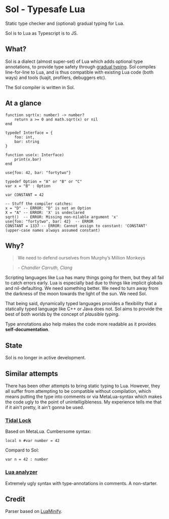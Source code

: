 Sol - Typesafe Lua
==================
Static type checker and (optional) gradual typing for Lua.

Sol is to Lua as Typescript is to JS.

## What?
Sol is a dialect (almost super-set) of Lua which adds optional type annotations, to provide type safety through [gradual typing](https://en.wikipedia.org/wiki/Gradual_typing).
Sol compiles line-for-line to Lua, and is thus compatible with existing Lua code (both ways) and tools (luajit, profilers, debuggers etc).

The Sol compiler is written in Sol.


## At a glance

	function sqrt(x: number) -> number?
		return a >= 0 and math.sqrt(x) or nil
	end

	typedef Interface = {
		foo: int,
		bar: string
	}

	function use(x: Interface)
		print(x.bar)
	end

	use{foo: 42, bar: "fortytwo"}

	typedef Option = "A" or "B" or "C"
	var x = "B" : Option

	var CONSTANT = 42

	-- Stuff the compiler catches:
	x = "D" -- ERROR: "D" is not an Option
	X = "A" -- ERROR: 'X' is undeclared
	sqrt()  -- ERROR: Missing non-nilable argument 'x'
	use{foo: "fortytwo", bar: 42}  -- ERROR
	CONSTANT = 1337 -- ERROR: Cannot assign to constant: 'CONSTANT' (upper-case names always assumed constant)


## Why?
> We need to defend ourselves from Murphy’s Million Monkeys

> *- Chandler Carruth, Clang*

Scripting languages like Lua has many things going for them, but they all fail to catch errors early. Lua is especially bad due to things like implicit globals and nil-defaulting. We need something better. We need to turn away from the darkness of the moon towards the light of the sun. We need Sol.

That being said, dynamically typed languages provides a flexibility that a statically typed language like C++ or Java does not. Sol aims to provide the best of both worlds by the concept of *plausible typing*.

Type annotations also help makes the code more readable as it provides **self-documentation**.


## State
Sol is no longer in active development.


## Similar attempts
There has been other attempts to bring static typing to Lua. However, they all suffer from attempting to be compatible without compilation, which means putting the type into comments or via MetaLua-syntax which makes the code ugly to the point of unintelligibleness. My experience tells me that if it ain't pretty, it ain't gonna be used.

### [Tidal Lock](https://github.com/fab13n/metalua/tree/tilo/src/tilo)

Based on MetaLua. Cumbersome syntax:

	local n #var number = 42

Compard to Sol:

	var n = 42 : number

### [Lua analyzer](https://bitbucket.org/kevinclancy/love-studio/wiki/OptionalTypeSystem)

Extremely ugly syntax with type-annotations in comments. A non-starter.


## Credit
Parser based on [LuaMinify](https://github.com/stravant/LuaMinify).
